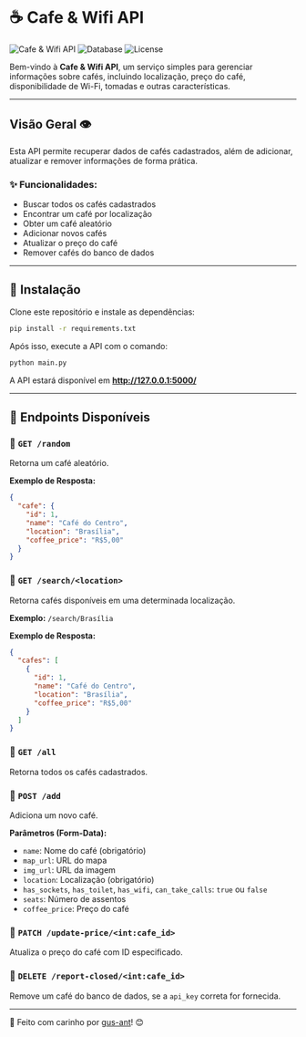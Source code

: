 # ☕ Cafe & Wifi API

![Cafe & Wifi API](https://img.shields.io/badge/API-Flask-blue) ![Database](https://img.shields.io/badge/Database-SQLite-green) ![License](https://img.shields.io/badge/License-MIT-pink)

Bem-vindo à **Cafe & Wifi API**, um serviço simples para gerenciar informações sobre cafés, incluindo localização, preço do café, disponibilidade de Wi-Fi, tomadas e outras características.

---

##  Visão Geral 👁
Esta API permite recuperar dados de cafés cadastrados, além de adicionar, atualizar e remover informações de forma prática.

### ✨ Funcionalidades:
- Buscar todos os cafés cadastrados
- Encontrar um café por localização
- Obter um café aleatório
- Adicionar novos cafés
- Atualizar o preço do café
- Remover cafés do banco de dados
  
---

## 📌 Instalação
Clone este repositório e instale as dependências:

```sh
pip install -r requirements.txt
```

Após isso, execute a API com o comando:

```sh
python main.py
```

A API estará disponível em **http://127.0.0.1:5000/**

---

## 📂 Endpoints Disponíveis

### 🔹 `GET /random`
Retorna um café aleatório.

**Exemplo de Resposta:**
```json
{
  "cafe": {
    "id": 1,
    "name": "Café do Centro",
    "location": "Brasília",
    "coffee_price": "R$5,00"
  }
}
```

### 🔹 `GET /search/<location>`
Retorna cafés disponíveis em uma determinada localização.

**Exemplo:** `/search/Brasília`

**Exemplo de Resposta:**
```json
{
  "cafes": [
    {
      "id": 1,
      "name": "Café do Centro",
      "location": "Brasília",
      "coffee_price": "R$5,00"
    }
  ]
}
```

### 🔹 `GET /all`
Retorna todos os cafés cadastrados.

### 🔹 `POST /add`
Adiciona um novo café.

**Parâmetros (Form-Data):**
- `name`: Nome do café (obrigatório)
- `map_url`: URL do mapa
- `img_url`: URL da imagem
- `location`: Localização (obrigatório)
- `has_sockets`, `has_toilet`, `has_wifi`, `can_take_calls`: `true` ou `false`
- `seats`: Número de assentos
- `coffee_price`: Preço do café

### 🔹 `PATCH /update-price/<int:cafe_id>`
Atualiza o preço do café com ID especificado.

### 🔹 `DELETE /report-closed/<int:cafe_id>`
Remove um café do banco de dados, se a `api_key` correta for fornecida.


---

💖 Feito com carinho por [gus-ant](https://github.com/gus-ant)! 😊

